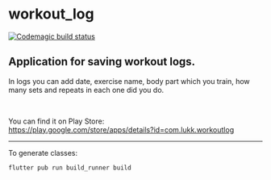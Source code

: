 # workout_log
[![Codemagic build status](https://api.codemagic.io/apps/5d0d2a8999fdb7001415b9b2/5d0d2a8999fdb7001415b9b1/status_badge.svg)](https://codemagic.io/apps/5d0d2a8999fdb7001415b9b2/5d0d2a8999fdb7001415b9b1/latest_build)


## Application for saving workout logs.

In logs you can add date, exercise name, body part which you train, how many sets and repeats in each one did you do. 

<br>

 You can find it on Play Store:
 <br>
https://play.google.com/store/apps/details?id=com.lukk.workoutlog


---

To generate classes:
```
flutter pub run build_runner build
```
